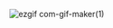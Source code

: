 ![ezgif com-gif-maker(1)](https://github.com/Redzwinger/Redzwinger/assets/102427149/3c8e180a-9edd-4b09-ae77-de4abd4b3dca)

<!--
**Redzwinger/Redzwinger** is a ✨ _special_ ✨ repository because its `README.md` (this file) appears on your GitHub profile.

Here are some ideas to get you started:

- 🔭 I’m currently working on ...
- 🌱 I’m currently learning ...
- 👯 I’m looking to collaborate on ...
- 🤔 I’m looking for help with ...
- 💬 Ask me about ...
- 📫 How to reach me: ...
- 😄 Pronouns: ...
- ⚡ Fun fact: ...
-->
